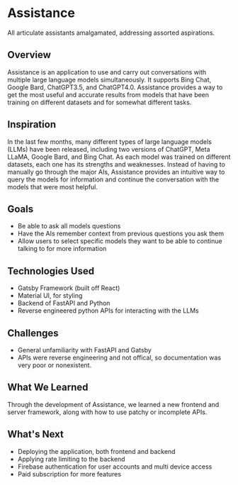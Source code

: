 # Assistance
All articulate assistants amalgamated, addressing assorted aspirations.
## Overview
Assistance is an application to use and carry out conversations with multiple large language models simultaneously. It supports Bing Chat, Google Bard, ChatGPT3.5, and ChatGPT4.0. Assistance provides a way to get the most useful and accurate results from models that have been training on different datasets and for somewhat different tasks.

## Inspiration
In the last few months, many different types of large language models (LLMs) have been released, including two versions of ChatGPT, Meta LLaMA, Google Bard, and Bing Chat. As each model was trained on different datasets, each one has its strengths and weaknesses. Instead of having to manually go through the major AIs, Assistance provides an intuitive way to query the models for information and continue the conversation with the models that were most helpful. 

## Goals
- Be able to ask all models questions
- Have the AIs remember context from previous questions you ask them
- Allow users to select specific models they want to be able to continue talking to for more information

## Technologies Used
- Gatsby Framework (built off React)
- Material UI, for styling
- Backend of FastAPI and Python
- Reverse engineered python APIs for interacting with the LLMs

## Challenges
- General unfamiliarity with FastAPI and Gatsby
- APIs were reverse engineering and not offical, so documentation was very poor or nonexistent.

## What We Learned
Through the development of Assistance, we learned a new frontend and server framework, along with how to use patchy or incomplete APIs.

## What's Next
- Deploying the application, both frontend and backend
- Applying rate limiting to the backend
- Firebase authentication for user accounts and multi device access
- Paid subscription for more features